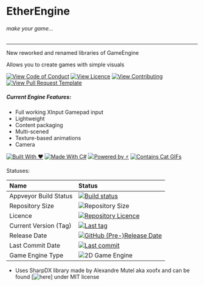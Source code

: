 # EtherEngine
###### _make your game..._

-------
New reworked and renamed libraries of GameEngine

Allows you to create games with simple visuals

[![View Code of Conduct](https://img.shields.io/badge/view-code%20of%20conduct-blue.svg)](https://github.com/craftersmine/EtherEngine/blob/master/CODE_OF_CONDUCT.md) [![View Licence](https://img.shields.io/badge/view-licence-blue.svg)](https://github.com/craftersmine/EtherEngine/blob/master/LICENSE) [![View Contributing](https://img.shields.io/badge/view-contributing-brightgreen.svg)](https://github.com/craftersmine/EtherEngine/blob/master/CONTRIBUTING.md) [![View Pull Request Template](https://img.shields.io/badge/view-pull%20request%20template-blue.svg)](https://github.com/craftersmine/EtherEngine/blob/master/PULL_REQUEST_TEMPLATE.md)

##### Current Engine Features:
* Full working XInput Gamepad input
* Lightweight
* Content packaging
* Multi-scened
* Texture-based animations
* Camera

[![Built With ❤](https://forthebadge.com/images/badges/built-with-love.svg)](https://forthebadge.com) [![Made With C#](https://forthebadge.com/images/badges/made-with-c-sharp.svg)](https://forthebadge.com) [![Powered by ⚡](https://forthebadge.com/images/badges/powered-by-electricity.svg)](https://forthebadge.com) [![Contains Cat GIFs](https://forthebadge.com/images/badges/contains-cat-gifs.svg)](https://forthebadge.com)

Statuses:

| Name                    | Status                                                                                                    |
|:------------------------|:----------------------------------------------------------------------------------------------------------|
| Appveyor Build Status | [![Build status](https://ci.appveyor.com/api/projects/status/d3lcowtra73jevy9?svg=true)](https://ci.appveyor.com/project/craftersmine/etherengine) |
| Repository Size         | ![Repository Size](https://img.shields.io/github/repo-size/craftersmine/EtherEngine.svg)                  |
| Licence                 | [![Repository Licence](https://img.shields.io/github/license/craftersmine/EtherEngine.svg)](https://github.com/craftersmine/EtherEngine/blob/master/LICENSE)                 |
| Current Version (Tag)   | [![Last tag](https://img.shields.io/github/tag/craftersmine/EtherEngine.svg)](https://github.com/craftersmine/EtherEngine/tags)                               |
| Release Date            | [![GitHub (Pre-)Release Date](https://img.shields.io/github/release-date-pre/craftersmine/EtherEngine.svg)](https://github.com/craftersmine/EtherEngine/releases) |
| Last Commit Date        | [![Last commit](https://img.shields.io/github/last-commit/craftersmine/EtherEngine.svg)](https://github.com/craftersmine/EtherEngine/commits/master)                    |
| Game Engine Type        | ![2D Game Engine](https://img.shields.io/badge/game%20engine-2D-green.svg)                 	              |


* Uses SharpDX library made by Alexandre Mutel aka xoofx and can be found [![here](https://github.com/sharpdx/SharpDX)] under MIT license

